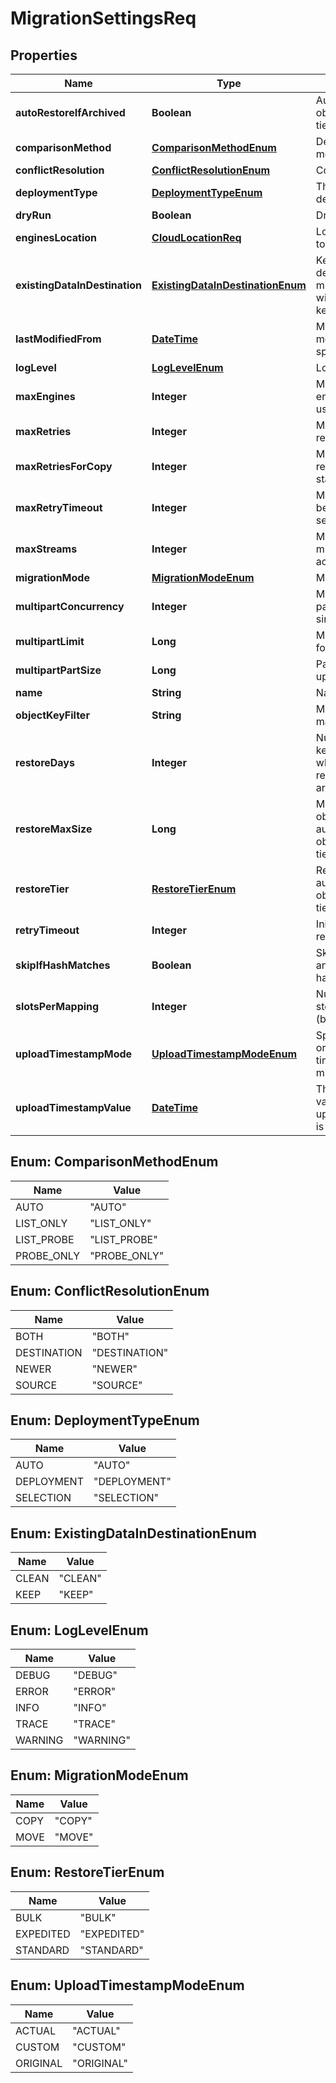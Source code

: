 
# MigrationSettingsReq

## Properties
Name | Type | Description | Notes
------------ | ------------- | ------------- | -------------
**autoRestoreIfArchived** | **Boolean** | Automatically restore objects from archival tier |  [optional]
**comparisonMethod** | [**ComparisonMethodEnum**](#ComparisonMethodEnum) | Destination comparison method |  [optional]
**conflictResolution** | [**ConflictResolutionEnum**](#ConflictResolutionEnum) | Conflict resolution |  [optional]
**deploymentType** | [**DeploymentTypeEnum**](#DeploymentTypeEnum) | The type of engine deployment |  [optional]
**dryRun** | **Boolean** | Dry run mode |  [optional]
**enginesLocation** | [**CloudLocationReq**](CloudLocationReq.md) | Location of the engines to migrate |  [optional]
**existingDataInDestination** | [**ExistingDataInDestinationEnum**](#ExistingDataInDestinationEnum) | Keep or clean data in destination before migration (identical with source objects keep in any cases) |  [optional]
**lastModifiedFrom** | [**DateTime**](DateTime.md) | Migrate objects modified on or after specified date |  [optional]
**logLevel** | [**LogLevelEnum**](#LogLevelEnum) | Log level |  [optional]
**maxEngines** | **Integer** | Maximum number of engines this migration uses (experimental) |  [optional]
**maxRetries** | **Integer** | Maximum number of retries |  [optional]
**maxRetriesForCopy** | **Integer** | Maximum number of retries after copy started |  [optional]
**maxRetryTimeout** | **Integer** | Maximum timeout between retries in seconds |  [optional]
**maxStreams** | **Integer** | Maximum streams that migration will use across all engines |  [optional]
**migrationMode** | [**MigrationModeEnum**](#MigrationModeEnum) | Migration mode |  [optional]
**multipartConcurrency** | **Integer** | Maximum parts for parallel upload for a single object |  [optional]
**multipartLimit** | **Long** | Minimum size in bytes for multipart upload |  [optional]
**multipartPartSize** | **Long** | Part size for multipart upload |  [optional]
**name** | **String** | Name of the migration |  [optional]
**objectKeyFilter** | **String** | Migrate objects matching pattern |  [optional]
**restoreDays** | **Integer** | Number of days to keep restored objects when automatically restoring objects from archival tier |  [optional]
**restoreMaxSize** | **Long** | Maximum total size of objects to restore when automatically restoring objects from archival tier |  [optional]
**restoreTier** | [**RestoreTierEnum**](#RestoreTierEnum) | Restore tier when automatically restoring objects from archival tier |  [optional]
**retryTimeout** | **Integer** | Initial timeout between retries in seconds |  [optional]
**skipIfHashMatches** | **Boolean** | Skip migration if source and destination object hash match |  [optional]
**slotsPerMapping** | **Integer** | Number of slots of storage mapping (bucket) |  [optional]
**uploadTimestampMode** | [**UploadTimestampModeEnum**](#UploadTimestampModeEnum) | Specify if to copy original or set specified timestamp when migration to B2 |  [optional]
**uploadTimestampValue** | [**DateTime**](DateTime.md) | The B2 timestamp value to set if uploadTimestampMode is CUSTOM |  [optional]


<a name="ComparisonMethodEnum"></a>
## Enum: ComparisonMethodEnum
Name | Value
---- | -----
AUTO | &quot;AUTO&quot;
LIST_ONLY | &quot;LIST_ONLY&quot;
LIST_PROBE | &quot;LIST_PROBE&quot;
PROBE_ONLY | &quot;PROBE_ONLY&quot;


<a name="ConflictResolutionEnum"></a>
## Enum: ConflictResolutionEnum
Name | Value
---- | -----
BOTH | &quot;BOTH&quot;
DESTINATION | &quot;DESTINATION&quot;
NEWER | &quot;NEWER&quot;
SOURCE | &quot;SOURCE&quot;


<a name="DeploymentTypeEnum"></a>
## Enum: DeploymentTypeEnum
Name | Value
---- | -----
AUTO | &quot;AUTO&quot;
DEPLOYMENT | &quot;DEPLOYMENT&quot;
SELECTION | &quot;SELECTION&quot;


<a name="ExistingDataInDestinationEnum"></a>
## Enum: ExistingDataInDestinationEnum
Name | Value
---- | -----
CLEAN | &quot;CLEAN&quot;
KEEP | &quot;KEEP&quot;


<a name="LogLevelEnum"></a>
## Enum: LogLevelEnum
Name | Value
---- | -----
DEBUG | &quot;DEBUG&quot;
ERROR | &quot;ERROR&quot;
INFO | &quot;INFO&quot;
TRACE | &quot;TRACE&quot;
WARNING | &quot;WARNING&quot;


<a name="MigrationModeEnum"></a>
## Enum: MigrationModeEnum
Name | Value
---- | -----
COPY | &quot;COPY&quot;
MOVE | &quot;MOVE&quot;


<a name="RestoreTierEnum"></a>
## Enum: RestoreTierEnum
Name | Value
---- | -----
BULK | &quot;BULK&quot;
EXPEDITED | &quot;EXPEDITED&quot;
STANDARD | &quot;STANDARD&quot;


<a name="UploadTimestampModeEnum"></a>
## Enum: UploadTimestampModeEnum
Name | Value
---- | -----
ACTUAL | &quot;ACTUAL&quot;
CUSTOM | &quot;CUSTOM&quot;
ORIGINAL | &quot;ORIGINAL&quot;



